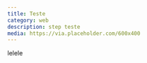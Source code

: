 ```yaml
---
title: Teste
category: web
description: step teste
media: https://via.placeholder.com/600x400
---
```


lelele